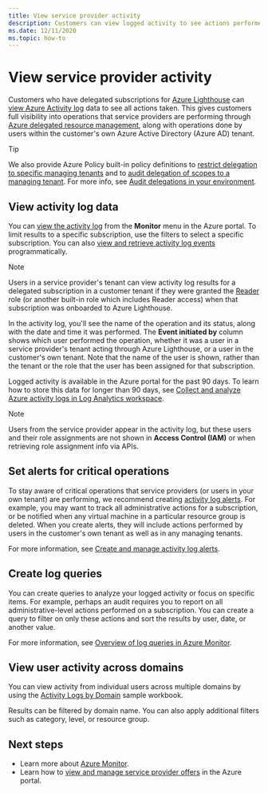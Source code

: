 ```yaml
---
title: View service provider activity
description: Customers can view logged activity to see actions performed by service providers through Azure delegated resource management.
ms.date: 12/11/2020
ms.topic: how-to
---
```


# View service provider activity

Customers who have delegated subscriptions for [Azure Lighthouse](../overview.md) can [view Azure Activity log](../../azure-monitor/essentials/platform-logs-overview.md) data to see all actions taken. This gives customers full visibility into operations that service providers are performing through [Azure delegated resource management](../concepts/azure-delegated-resource-management.md), along with operations done by users within the customer's own Azure Active Directory (Azure AD) tenant.

> [!TIP]
> We also provide Azure Policy built-in policy definitions to [restrict delegation to specific managing tenants](https://github.com/Azure/azure-policy/blob/master/built-in-policies/policyDefinitions/Lighthouse/AllowCertainManagingTenantIds_Deny.json) and to [audit delegation of scopes to a managing tenant](https://github.com/Azure/azure-policy/blob/master/built-in-policies/policyDefinitions/Lighthouse/Lighthouse_Delegations_Audit.json). For more info, see [Audit delegations in your environment](view-manage-service-providers.md#audit-delegations-in-your-environment).

## View activity log data

You can [view the activity log](../../azure-monitor/essentials/activity-log.md#view-the-activity-log) from the **Monitor** menu in the Azure portal. To limit results to a specific subscription, use the filters to select a specific subscription. You can also [view and retrieve activity log events](../../azure-monitor/essentials/activity-log.md#view-the-activity-log) programmatically.

> [!NOTE]
> Users in a service provider's tenant can view activity log results for a delegated subscription in a customer tenant if they were granted the [Reader](../../role-based-access-control/built-in-roles.md#reader) role (or another built-in role which includes Reader access) when that subscription was onboarded to Azure Lighthouse.

In the activity log, you'll see the name of the operation and its status, along with the date and time it was performed. The **Event initiated by** column shows which user performed the operation, whether it was a user in a service provider's tenant acting through Azure Lighthouse, or a user in the customer's own tenant. Note that the name of the user is shown, rather than the tenant or the role that the user has been assigned for that subscription.

Logged activity is available in the Azure portal for the past 90 days. To learn how to store this data for longer than 90 days, see [Collect and analyze Azure activity logs in Log Analytics workspace](../../azure-monitor/essentials/activity-log.md).

> [!NOTE]
> Users from the service provider appear in the activity log, but these users and their role assignments are not shown in **Access Control (IAM)** or when retrieving role assignment info via APIs.

## Set alerts for critical operations

To stay aware of critical operations that service providers (or users in your own tenant) are performing, we recommend creating [activity log alerts](../../azure-monitor/alerts/activity-log-alerts.md). For example, you may want to track all administrative actions for a subscription, or be notified when any virtual machine in a particular resource group is deleted. When you create alerts, they will include actions performed by users in the customer's own tenant as well as in any managing tenants.

For more information, see [Create and manage activity log alerts](../../azure-monitor/alerts/alerts-activity-log.md).

## Create log queries

You can create queries to analyze your logged activity or focus on specific items. For example, perhaps an audit requires you to report on all administrative-level actions performed on a subscription. You can create a query to filter on only these actions and sort the results by user, date, or another value.

For more information, see [Overview of log queries in Azure Monitor](../../azure-monitor/log-query/log-query-overview.md).

## View user activity across domains

You can view activity from individual users across multiple domains by using the [Activity Logs by Domain](https://github.com/Azure/Azure-Lighthouse-samples/tree/master/templates/workbook-activitylogs-by-domain) sample workbook.

Results can be filtered by domain name. You can also apply additional filters such as category, level, or resource group.

## Next steps

- Learn more about [Azure Monitor](../../azure-monitor/index.yml).
- Learn how to [view and manage service provider offers](view-manage-service-providers.md) in the Azure portal.
